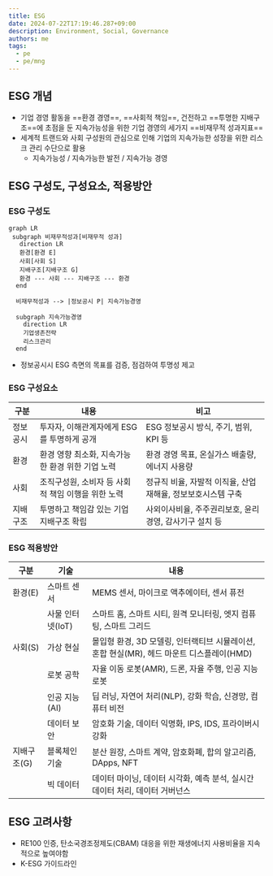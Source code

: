 ```yaml
---
title: ESG
date: 2024-07-22T17:19:46.287+09:00
description: Environment, Social, Governance
authors: me
tags:
  - pe
  - pe/mng
---
```


## ESG 개념

- 기업 경영 활동을 ==환경 경영==, ==사회적 책임==, 건전하고 ==투명한 지배구조==에 초점을 둔 지속가능성을 위한 기업 경영의 세가지 ==비재무적 성과지표==
- 세계적 트랜드와 사회 구성원의 관심으로 인해 기업의 지속가능한 성장을 위한 리스크 관리 수단으로 활용
  - 지속가능성 / 지속가능한 발전 / 지속가능 경영

## ESG 구성도, 구성요소, 적용방안

### ESG 구성도

```mermaid
graph LR
 subgraph 비재무적성과[비재무적 성과]
   direction LR
   환경[환경 E]
   사회[사회 S]
   지배구조[지배구조 G]
   환경 --- 사회 --- 지배구조 --- 환경
  end

  비재무적성과 --> |정보공시 P| 지속가능경영

  subgraph 지속가능경영
    direction LR
    기업생존전략
    리스크관리
  end
```

- 정보공시시 ESG 측면의 목표를 검증, 점검하여 투명성 제고

### ESG 구성요소

| 구분 | 내용 | 비고 |
| --- | --- | --- |
| 정보공시 | 투자자, 이해관계자에게 ESG를 투명하게 공개 | ESG 정보공시 방식, 주기, 범위, KPI 등 |
| 환경 | 환경 영향 최소화, 지속가능한 환경 위한 기업 노력 | 환경 경영 목표, 온실가스 배출량, 에너지 사용량 |
| 사회 | 조직구성원, 소비자 등 사회적 책임 이행을 위한 노력 | 정규직 비율, 자발적 이직율, 산업재해율, 정보보호시스템 구축 |
| 지배구조 | 투명하고 책임감 있는 기업 지배구조 확립 | 사외이사비율, 주주권리보호, 윤리경영, 감사기구 설치 등 |

### ESG 적용방안

| 구분 | 기술 | 내용 |
| --- | --- | --- |
| 환경(E) | 스마트 센서 | MEMS 센서, 마이크로 액추에이터, 센서 퓨전 |
|  | 사물 인터넷(IoT) | 스마트 홈, 스마트 시티, 원격 모니터링, 엣지 컴퓨팅, 스마트 그리드 |
| 사회(S) | 가상 현실 | 몰입형 환경, 3D 모델링, 인터랙티브 시뮬레이션, 혼합 현실(MR), 헤드 마운트 디스플레이(HMD) |
|  | 로봇 공학 | 자율 이동 로봇(AMR), 드론, 자율 주행, 인공 지능 로봇 |
|  | 인공 지능(AI) | 딥 러닝, 자연어 처리(NLP), 강화 학습, 신경망, 컴퓨터 비전 |
|  | 데이터 보안 | 암호화 기술, 데이터 익명화, IPS, IDS, 프라이버시 강화 |
| 지배구조(G) | 블록체인 기술 | 분산 원장, 스마트 계약, 암호화폐, 합의 알고리즘, DApps, NFT |
|  | 빅 데이터 | 데이터 마이닝, 데이터 시각화, 예측 분석, 실시간 데이터 처리, 데이터 거버넌스 |

## ESG 고려사항

- RE100 인증, 탄소국경조정제도(CBAM) 대응을 위한 재생에너지 사용비율을 지속적으로 높여야함
- K-ESG 가이드라인
